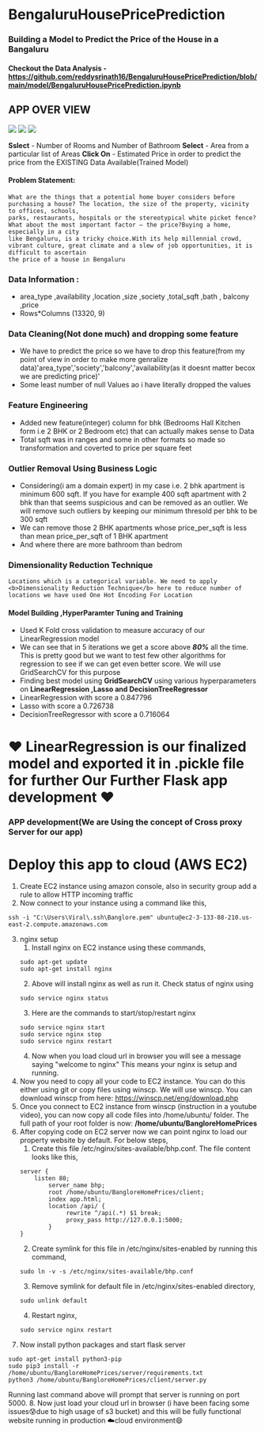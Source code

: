 # BengaluruHousePricePrediction
### Building a Model to Predict the Price of the House in a Bangaluru
#### Checkout the Data Analysis - https://github.com/reddysrinath16/BengaluruHousePricePrediction/blob/main/model/BengaluruHousePricePrediction.ipynb

## APP OVER VIEW 
![](TASK.gif)
![](List.png)
![](Estimatedprice.png)


<b>Sslect</b> - Number of Rooms and Number of Bathroom
<b>Select</b> - Area from a particular list of Areas
<b>Click On</b> - Estimated Price in order to predict the price from the EXISTING Data Available(Trained Model)
#### Problem Statement:
    What are the things that a potential home buyer considers before purchasing a house? The location, the size of the property, vicinity to offices, schools, 
    parks, restaurants, hospitals or the stereotypical white picket fence? What about the most important factor — the price?Buying a home, especially in a city
    like Bengaluru, is a tricky choice.With its help millennial crowd, vibrant culture, great climate and a slew of job opportunities, it is difficult to ascertain
    the price of a house in Bengaluru
    
   
      

### Data Information :
* area_type	,availability	,location	,size	,society	,total_sqft	,bath ,	balcony	,price
* Rows*Columns (13320, 9)

### Data Cleaning(Not done much) and dropping some feature
* We have to predict the price so we have to drop this feature(from my point of view in order to make more genralize data)'area_type','society','balcony','availability(as it doesnt matter becox we are predicting price)' 
* Some least number of null Values ao i have literally dropped the values

### Feature Engineering 
* Added new feature(integer) column for bhk (Bedrooms Hall Kitchen form i.e 2 BHK or 2 Bedroom etc) that can actually makes sense to Data
* Total sqft was in ranges and some in other formats so made so transformation and coverted to price per square feet

### Outlier Removal Using Business Logic
* Considering(i am a domain expert) in my case  i.e. 2 bhk apartment is minimum 600 sqft. If you have for example 400 sqft apartment with 2 bhk than that seems suspicious and can be removed as an outlier. We will remove such outliers by keeping our minimum thresold per bhk to be 300 sqft
* We can remove those 2 BHK apartments whose price_per_sqft is less than mean price_per_sqft of 1 BHK apartment
* And where there are more bathroom than bedrom

### Dimensionality Reduction Technique 
    Locations which is a categorical variable. We need to apply <b>Dimensionality Reduction Technique</b> here to reduce number of locations we have used One Hot Encoding For Location
 
#### Model Building ,HyperParamter Tuning and Training
* Used K Fold cross validation to measure accuracy of our LinearRegression model
* We can see that in 5 iterations we get a score above <b><i>80%</i></b> all the time. This is pretty good but we want to test few other algorithms for regression to see if we can get even better score. We will use GridSearchCV for this purpose
* Finding best model using <b>GridSearchCV</b> using various hyperparameters on <b>LinearRegression ,Lasso and DecisionTreeRegressor</b>
* LinearRegression with score a 0.847796
* Lasso with score a 0.726738	
* DecisionTreeRegressor	with score a 0.716064	

# ❤ LinearRegression is our finalized model and exported it in .pickle file for further Our Further Flask app development ❤


### APP development(We are Using the concept of Cross proxy Server for our app)
# Deploy this app to cloud (AWS EC2)

1. Create EC2 instance using amazon console, also in security group add a rule to allow HTTP incoming traffic
2. Now connect to your instance using a command like this,
```
ssh -i "C:\Users\Viral\.ssh\Banglore.pem" ubuntu@ec2-3-133-88-210.us-east-2.compute.amazonaws.com
```
3. nginx setup
   1. Install nginx on EC2 instance using these commands,
   ```
   sudo apt-get update
   sudo apt-get install nginx
   ```
   2. Above will install nginx as well as run it. Check status of nginx using
   ```
   sudo service nginx status
   ```
   3. Here are the commands to start/stop/restart nginx
   ```
   sudo service nginx start
   sudo service nginx stop
   sudo service nginx restart
   ```
   4. Now when you load cloud url in browser you will see a message saying "welcome to nginx" This means your nginx is setup and running.
4. Now you need to copy all your code to EC2 instance. You can do this either using git or copy files using winscp. We will use winscp. You can download winscp from here: https://winscp.net/eng/download.php
5. Once you connect to EC2 instance from winscp (instruction in a youtube video), you can now copy all code files into /home/ubuntu/ folder. The full path of your root folder is now: **/home/ubuntu/BangloreHomePrices**
6.  After copying code on EC2 server now we can point nginx to load our property website by default. For below steps,
    1. Create this file /etc/nginx/sites-available/bhp.conf. The file content looks like this,
    ```
    server {
	    listen 80;
            server_name bhp;
            root /home/ubuntu/BangloreHomePrices/client;
            index app.html;
            location /api/ {
                 rewrite ^/api(.*) $1 break;
                 proxy_pass http://127.0.0.1:5000;
            }
    }
    ```
    2. Create symlink for this file in /etc/nginx/sites-enabled by running this command,
    ```
    sudo ln -v -s /etc/nginx/sites-available/bhp.conf
    ```
    3. Remove symlink for default file in /etc/nginx/sites-enabled directory,
    ```
    sudo unlink default
    ```
    4. Restart nginx,
    ```
    sudo service nginx restart
    ```
7. Now install python packages and start flask server
```
sudo apt-get install python3-pip
sudo pip3 install -r /home/ubuntu/BangloreHomePrices/server/requirements.txt
python3 /home/ubuntu/BangloreHomePrices/client/server.py
```
Running last command above will prompt that server is running on port 5000.
8. Now just load your cloud url in browser (i have been facing some issues😰due to high usage of s3 bucket) and this will be fully functional website running in production ☁️cloud environment😄





